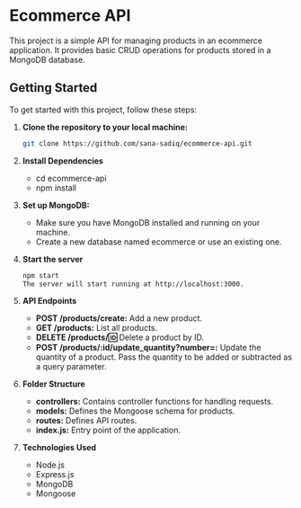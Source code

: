 # Ecommerce API

This project is a simple API for managing products in an ecommerce application. It provides basic CRUD operations for products stored in a MongoDB database.

## Getting Started

To get started with this project, follow these steps:

1. **Clone the repository to your local machine:**
   ```bash
   git clone https://github.com/sana-sadiq/ecommerce-api.git

2. **Install Dependencies**
   - cd ecommerce-api
   - npm install

3. **Set up MongoDB:**
   - Make sure you have MongoDB installed and running on your machine.
   - Create a new database named ecommerce or use an existing one.
     
4. **Start the server**
   ```bash
   npm start
   The server will start running at http://localhost:3000.
   
5. **API Endpoints**
   - **POST /products/create:** Add a new product.
   - **GET /products:** List all products.
   - **DELETE /products/:id:** Delete a product by ID.
   - **POST /products/:id/update_quantity?number=:** Update the quantity of a product. Pass the quantity to be added or subtracted as a query parameter.
     
6. **Folder Structure**
   - **controllers:** Contains controller functions for handling requests.
   - **models:** Defines the Mongoose schema for products.
   - **routes:** Defines API routes.
   - **index.js:** Entry point of the application.
     
7. **Technologies Used**
   - Node.js
   - Express.js
   - MongoDB
   - Mongoose

